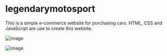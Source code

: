 # legendarymotosport
This is a simple e-commerce website for purchasing cars.
HTML, CSS and JavaScript are use to create this website.


![image](https://github.com/yashkawale/legendarymotosport/assets/90922408/a992cfa4-66d2-4d7a-b565-63a93ec3d978)

![image](https://github.com/yashkawale/legendarymotosport/assets/90922408/8bbc0442-58e5-4b88-9fd0-4c9dc8aaffa5)
